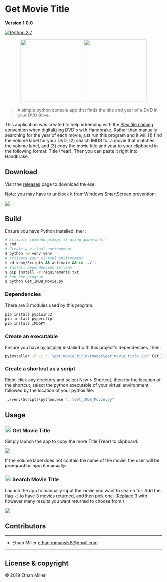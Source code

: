 # Get Movie Title 
**Version 1.0.0** 

[![Python 3.7](https://img.shields.io/badge/Python-3.7-blue.svg)](https://www.python.org/downloads/windows/)

<div align="center">
    <a href="#usage"><img src="https://github.com/king-melchizedek/Get-Movie-Title/raw/master/images/get_movie_title.png" width="200px"></a>
    <a href="#usage"><img src="https://github.com/king-melchizedek/Get-Movie-Title/raw/master/images/search_movie_title.png" width="200px"></a>
    <br>
</div>

> A simple python console app that finds the title and year of a DVD in your DVD drive.

This application was created to help in keeping with the [Plex file naming convention](https://support.plex.tv/articles/naming-and-organizing-your-movie-media-files/ "Naming and organizing your Movie files") when digitalizing DVD's with Handbrake. Rather than manually searching for the year of each movie, just run this program and it will (1) find the volume label for your DVD, (2) search IMDB for a movie that matches the volume label, and (3) copy the movie title and year to your clipboard in the following format: Title (Year). Then you can paste it right into Handbrake.

## Download

Visit the [releases](https://github.com/ethanmiller1/Get-Movie-Title/releases) page to download the exe.

Note: you may have to unblock it from Windows SmartScreen prevention:

![](https://github.com/ethanmiller1/Batch-File-Rename-Helper/raw/master/images/unblock.png)

## Build

Ensure you have [Python](https://www.python.org/downloads/windows/ "Python Releases for Windows") installed, then:

``` bash
# Activate command prompt if using powershell
$ cmd
# Create a virtual environment
$ python -m venv venv
# Activate your virtual environment
$ cd venv/Scripts && activate && cd ../..
# Install dependencies to venv
$ pip install -r requirements.txt
# Run the program
$ python Get_IMDB_Movie.py
```

### Dependencies

There are 3 modules used by this program:

``` bash
pip install pypiwin32
pip install pyperclip
pip install IMDbPY
```

### Create an executable

Ensure you have [pyinstaller](https://pypi.org/project/PyInstaller/ "PyPI") installed with this project's dependencies, then:

``` bash
pyinstaller -F -i "..\get_movie_title\images\get_movie_title.ico" Get_IMDB_Movie.py
```

### Create a shortcut as a script

Right-click any directory and select New > Shortcut, then for the location of the shortcut, select the python executable of your virtual environment followed by the location of your python file:

``` bash
..\venv\Scripts\python.exe "..\Get_IMDB_Movie.py"
```

## Usage

### <img src="https://github.com/king-melchizedek/Get-Movie-Title/raw/master/images/get_movie_title.ico" width="20px" position="relative" top="4px" > Get Movie Title

Simply launch the app to copy the move Title (Year) to clipboard.

![](https://github.com/king-melchizedek/Get-Movie-Title/raw/master/demos/Get_Movie_Title.gif)

If the volume label does not contain the name of the movie, the user will be prompted to input it manually.

### <img src="https://github.com/king-melchizedek/Get-Movie-Title/raw/master/images/search_movie_title.ico" width="20px" position="relative" top="4px" > Search Movie Title

Launch the app to manually input the movie you want to search for. Add the flag `-3` to have 3 movies returned, and then pick one. (Replace 3 with however many results you want returned to choose from.)

![](https://github.com/king-melchizedek/Get-Movie-Title/raw/master/demos/Search_Movie_Title.gif)

## Contributors

---

- Ethan Miller <ethan.romans5.8@gmail.com>

---

## License & copyright

© 2019 Ethan Miller